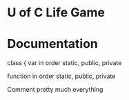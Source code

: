 # U of C Life Game

# Documentation

class {
var in order static, public, private

function in order static, public, private

Comment pretty much everything